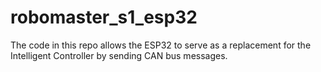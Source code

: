 # robomaster_s1_esp32
The code in this repo allows the ESP32 to serve as a replacement for the Intelligent Controller by sending CAN bus messages.
